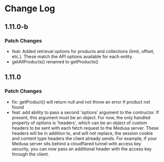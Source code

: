 # Change Log

## 1.11.0-b

### Patch Changes

- feat: Added retrieval options for products and collections (limit, offset, etc.).  These match the API options available for each entity.
- getAllProducts() renamed to getProducts()

## 1.11.0

### Patch Changes

- fix: getProduct() will return null and not throw an error if product not found
- feat: add ability to pass a second 'options' argument to the contructor.  If present, this argument must be an object.  For now, the only handled property of options is 'headers', which can be an object of custom headers to be sent with each fetch request to the Medusa server.  These headers will be in addition to, and will not replace, the session cookie and content type headers the client already sends.  For example, if your Medusa server sits behind a cloudflared tunnel with access key security, you can now pass an additional header with the access key through the client.